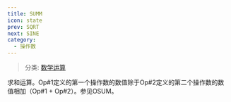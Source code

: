 ```yaml
---
title: SUMM
icon: state
prev: SQRT
next: SINE
category:
  - 操作数
---
```


> 分类: [数学运算](/hb/operands/136/899/  "Zemax 操作数 数学运算")

求和运算。Op#1定义的第一个操作数的数值除于Op#2定义的第二个操作数的数值相加（Op#1 + Op#2）。参见OSUM。